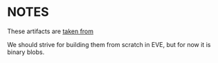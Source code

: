 # NOTES

These artifacts are [taken from](http://download.opensuse.org/ports/aarch64/tumbleweed/images/openSUSE-Tumbleweed-ARM-JeOS-raspberrypi4.aarch64-2020.03.19-Snapshot20200320.raw.xz)

We should strive for building them from scratch in EVE, but for now it is binary blobs.
